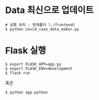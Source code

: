 
# Data 최신으로 업데이트
```shell script
# 실행 위치 : 현재폴더 (./frontend)
$ python covid_case_data_maker.py
```

# Flask 실행
```shell script
$ export FLASK_APP=app.py
$ export FLASK_ENV=development
$ flask run
```
혹은
```shell script
$ python app.python
```